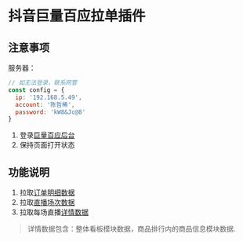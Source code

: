 # 抖音巨量百应拉单插件
## 注意事项
服务器：
```js
// 如无法登录，联系网管
const config = {
  ip: '192.168.5.49',
  account: '陈哲稀',
  password: 'kW8&Jc@8'
}
```
1. 登录[巨量百应后台](https://buyin.jinritemai.com/dashboard/livedata/index)  
2. 保持页面打开状态

## 功能说明
1. 拉取[订单明细数据](https://buyin.jinritemai.com/dashboard/dataCenter/order)
2. 拉取[直播场次数据](https://buyin.jinritemai.com/dashboard/livedata/index)
3. 拉取每场直播[详情数据](https://buyin.jinritemai.com/dashboard/livedata/detail?room_id=6940413646438779655)
> 详情数据包含：整体看板模块数据，商品排行内的商品信息模块数据.  